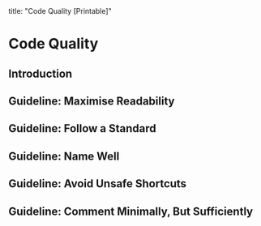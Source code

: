 <frontmatter>
title: "Code Quality [Printable]"
</frontmatter>

<link rel="stylesheet" href="{{baseUrl}}/css/textbook.css">

<div class="website-content">

<div id="main">

# Code Quality

## Introduction

<include src="introduction/basic/unit-inParent-asFlat-print.md" boilerplate />

## Guideline: Maximise Readability

<include src="maximiseReadability/introduction/unit-inParent-asFlat-print.md" boilerplate />
<include src="maximiseReadability/basic/unit-inParent-asFlat-print.md" boilerplate />
<include src="maximiseReadability/intermediate/unit-inParent-asFlat-print.md" boilerplate />
<include src="maximiseReadability/advanced/unit-inParent-asFlat-print.md" boilerplate />

## Guideline: Follow a Standard

<include src="followStandard/introduction/unit-inParent-asFlat-print.md" boilerplate />
<include src="followStandard/basic/unit-inParent-asFlat-print.md" boilerplate />
<include src="followStandard/intermediate/unit-inParent-asFlat-print.md" boilerplate />

## Guideline: Name Well

<include src="nameWell/introduction/unit-inParent-asFlat-print.md" boilerplate />
<include src="nameWell/basic/unit-inParent-asFlat-print.md" boilerplate />
<include src="nameWell/intermediate/unit-inParent-asFlat-print.md" boilerplate />

## Guideline: Avoid Unsafe Shortcuts

<include src="avoidShortcuts/introduction/unit-inParent-asFlat-print.md" boilerplate />
<include src="avoidShortcuts/basic/unit-inParent-asFlat-print.md" boilerplate />
<include src="avoidShortcuts/intermediate/unit-inParent-asFlat-print.md" boilerplate />


## Guideline: Comment Minimally, But Sufficiently

<include src="commentMinimally/introduction/unit-inParent-asFlat-print.md" boilerplate />
<include src="commentMinimally/basic/unit-inParent-asFlat-print.md" boilerplate />
<include src="commentMinimally/intermediate/unit-inParent-asFlat-print.md" boilerplate />

</div>

</div>
